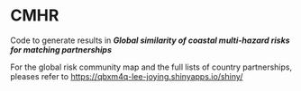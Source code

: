 # CMHR
Code to generate results in ***Global similarity of coastal multi-hazard risks for matching partnerships***

For the global risk community map and the full lists of country partnerships, pleases refer to https://qbxm4q-lee-joying.shinyapps.io/shiny/
